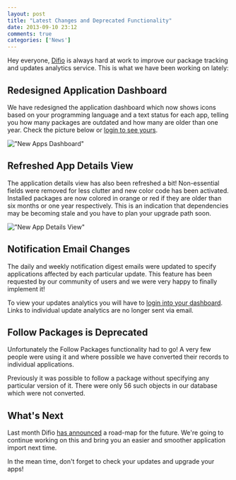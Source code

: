 ```yaml
---
layout: post
title: "Latest Changes and Deprecated Functionality"
date: 2013-09-10 23:12
comments: true
categories: ['News']
---
```


Hey everyone,
[Difio](http://www.dif.io) is always hard at work to improve our package
tracking and updates analytics service. This is what we have been working on
lately:

Redesigned Application Dashboard
--------------------------------

We have redesigned the application dashboard which now shows
icons based on your programming language and a text status for each app,
telling you how many packages are outdated and how many are older than one year.
Check the picture below or 
[login to see yours](https://difio-otb.rhcloud.com/dashboard/).

!["New Apps Dashboard"](/images/new_app_dashboard.png "New Apps Dashboard")


Refreshed App Details View
--------------------------

The application details view has also been refreshed a bit! Non-essential fields
were removed for less clutter and new color code has been activated.
Installed packages are now colored in orange or red if they are older than six
months or one year respectively. This is an indication that dependencies may
be becoming stale and you have to plan your upgrade path soon. 

!["New App Details View"](/images/new_app_details.png "New App Details View")

Notification Email Changes
---------------------------

The daily and weekly notification digest emails were updated to specify applications
affected by each particular update. This feature has been requested by our community
of users and we were very happy to finally implement it!

To view your updates analytics you will have to 
[login into your dashboard](https://difio-otb.rhcloud.com/dashboard/). Links to
individual update analytics are no longer sent via email.


Follow Packages is Deprecated
------------------------------

Unfortunately the Follow Packages functionality had to go!
A very few people were using it
and where possible we have converted their records to individual applications.

Previously it was possible to follow a package without specifying any particular
version of it. There were only 56 such objects in our database which were not converted.



What's Next
------------

Last month Difio
[has announced](/blog/2013/08/21/important-changes-to-difio-registration-subscriptions-open-source/)
a road-map for the future. We're going to continue working on this and bring you
an easier and smoother application import next time.

In the mean time, don't forget to check your updates and upgrade your apps!




